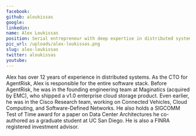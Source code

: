```yaml
---
facebook: 
github: aloukissas
google: 
linkedin: 
name: Alex Loukissas
position: Serial entrepreneur with deep expertise in distributed systems
pic_url: /uploads/alex-loukissas.png
slug: alex-loukissas
twitter: aloukissas
youtube: 
---
```

<p>Alex has over 12 years of experience in distributed systems. As the CTO for AgentRisk, Alex is responsible for the entire software stack. Before AgentRisk, he was in the founding engineering team at Maginatics (acquired by EMC), who shipped a v1.0 enterprise cloud storage product. Even earlier, he was in the Cisco Research team, working on Connected Vehicles, Cloud Computing, and Software-Defined Networks. He also holds a SIGCOMM Test of Time award for a paper on Data Center Architectures he co-authored as a graduate student at UC San Diego. He is also a FINRA registered investment advisor.</p>
